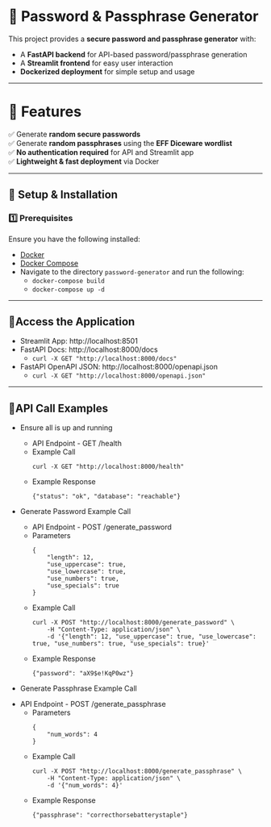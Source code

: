 # 🔐 Password & Passphrase Generator

This project provides a **secure password and passphrase generator** with:
- A **FastAPI backend** for API-based password/passphrase generation
- A **Streamlit frontend** for easy user interaction
- **Dockerized deployment** for simple setup and usage

---

# **🚀 Features**
✅ Generate **random secure passwords**  
✅ Generate **random passphrases** using the **EFF Diceware wordlist**  
✅ **No authentication required** for API and Streamlit app  
✅ **Lightweight & fast deployment** via Docker  

---

## **📌 Setup & Installation**

### **1️⃣ Prerequisites**
Ensure you have the following installed:
- [Docker](https://docs.docker.com/get-docker/)
- [Docker Compose](https://docs.docker.com/compose/install/)
- Navigate to the directory `password-generator` and run the following:
    * ```docker-compose build```
    * ```docker-compose up -d```

---

## **📄Access the Application**
- Streamlit App: http://localhost:8501
- FastAPI Docs: http://localhost:8000/docs
    * ```curl -X GET "http://localhost:8000/docs"```
- FastAPI OpenAPI JSON: http://localhost:8000/openapi.json
    * ```curl -X GET "http://localhost:8000/openapi.json"```

---

## **🔌API Call Examples**

- Ensure all is up and running
    * API Endpoint - GET /health
    * Example Call
        ```
        curl -X GET "http://localhost:8000/health"
        ```
    * Example Response
        ```
        {"status": "ok", "database": "reachable"}
        ```

- Generate Password Example Call
    * API Endpoint - POST /generate_password
    * Parameters
        ```
        {
            "length": 12,
            "use_uppercase": true,
            "use_lowercase": true,
            "use_numbers": true,
            "use_specials": true
        }
        ```
    * Example Call
        ```
        curl -X POST "http://localhost:8000/generate_password" \
            -H "Content-Type: application/json" \
            -d '{"length": 12, "use_uppercase": true, "use_lowercase": true, "use_numbers": true, "use_specials": true}'
        ```
    * Example Response
        ```
        {"password": "aX9$e!KqP0wz"}
        ```

- Generate Passphrase Example Call
* API Endpoint - POST /generate_passphrase
    * Parameters
        ```
        {
            "num_words": 4
        }
        ```
    * Example Call
        ```
        curl -X POST "http://localhost:8000/generate_passphrase" \
            -H "Content-Type: application/json" \
            -d '{"num_words": 4}'
        ```
    * Example Response
        ```
        {"passphrase": "correcthorsebatterystaple"}
        ```
